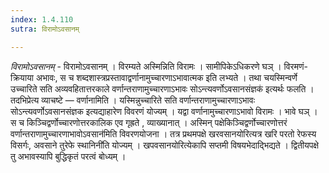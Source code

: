 ```yaml
---
index: 1.4.110
sutra: विरामोऽवसानम्

---
```

_विरामोऽवसानम्_ - विरामोऽवसानम् । विरम्यते अस्मिन्निति विरामः । सामीपिकेऽधिकरणे घञ् । विरमणं-क्रियाया अभावः, स च शब्दशास्त्रप्रस्तावाद्वर्णानामुच्चारणाऽभावात्मक इति लभ्यते । तथा चयस्मिन्वर्णे उच्चारिते सति अव्यवहितात्तरकाले वर्णान्तराणामुच्चारणाऽभावः सोऽन्त्यवर्णोऽवसानसंज्ञक॑ इत्यर्थः फलति । तदभिप्रेत्य व्याचष्टे — वर्णानामिति । यस्मिन्नुच्चारिते सति वर्णान्तराणामुच्चारणाऽभावः सोऽन्त्यवर्णोऽवसानसंज्ञक इत्यद्याहारेण विवरणं योज्यम् । यद्वा वर्णानामुच्चारणाऽभावो विरामः । भावे घञ् । स च किञ्चिद्वर्णोच्चारणोत्तरकालिक एव गृह्रते , व्याख्यानात् । अस्मिन् पक्षेकिञ्चिद्वर्णोच्चारणोत्तरं वर्णान्तराणामुच्चारणाभावोऽवसान॑मिति विवरणयोजना । तत्र प्रथमपक्षे खरवसानयोरित्यत्र खरि परतो रेफस्य विसर्गः, अवसाने तुरेफे स्थानिनी॑ति योज्यम् । खपवसानयोरित्येकापि सप्तमी विषयभेदाद्भिद्यते । द्वितीयपक्षे तु अभावस्यापि बुद्धिकृतं परत्वं बोध्यम् ।